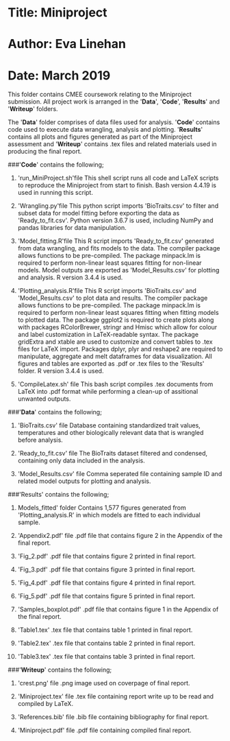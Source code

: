 # Title: Miniproject
# Author: Eva Linehan
# Date: March 2019

This folder contains CMEE coursework relating to the Miniproject submission. All project work is arranged in the '**Data**', '**Code**', '**Results**' and '**Writeup**' folders.

The '**Data**' folder comprises of data files used for analysis. '**Code**' contains code used to execute data wrangling, analysis and plotting. '**Results**' contains all plots and figures generated as part of the Miniproject assessment and '**Writeup**' contains .tex files and related materials used in producing the final report.


###'**Code**' contains the following; 

1. 'run_MiniProject.sh'file
This shell script runs all code and LaTeX scripts to reproduce the Miniproject from start to finish. Bash version 4.4.19 is used in running this script.

2. 'Wrangling.py'file
This python script imports 'BioTraits.csv' to filter and subset data for model fitting before exporting the data as 'Ready_to_fit.csv'. 
Python version 3.6.7 is used, including NumPy and pandas libraries for data manipulation. 

3. 'Model_fitting.R'file 
This R script imports 'Ready_to_fit.csv' generated from data wrangling, and fits models to the data. 
The compiler package allows functions to be pre-compiled.
The package minpack.lm is required to perform non-linear least squares fitting for non-linear models. Model outputs are exported as 'Model_Results.csv' for plotting and analysis. 
R version 3.4.4 is used.

4. 'Plotting_analysis.R'file
This R script imports 'BioTraits.csv' and 'Model_Results.csv' to plot data and results. 
The compiler package allows functions to be pre-compiled.
The package minpack.lm is required to perform non-linear least squares fitting when fitting models to plotted data.
The package ggplot2 is required to create plots along with packages RColorBrewer, stringr and Hmisc which allow for colour and label customization in LaTeX-readable syntax. 
The package gridExtra and xtable are used to customize and convert tables to .tex files for LaTeX import. 
Packages dplyr, plyr and reshape2 are required to manipulate, aggregate and melt dataframes for data visualization.
All figures and tables are exported as .pdf or .tex files to the 'Results' folder.
R version 3.4.4 is used.

5. 'CompileLatex.sh' file
This bash script compiles .tex documents from LaTeX into .pdf format while performing a clean-up of assitional unwanted outputs.

###'**Data**' contains the following;

1. 'BioTraits.csv' file
Database containing standardized trait values, temperatures and other biologically relevant data that is wrangled before analysis.

2. 'Ready_to_fit.csv' file
The BioTraits dataset filtered and condensed, containing only data included in the analysis.

3. 'Model_Results.csv' file
Comma seperated file containing sample ID and related model outputs for plotting and analysis.


###'Results' contains the following;

1. Models_fitted' folder
Contains 1,577 figures generated from 'Plotting_analysis.R' in which models are fitted to each individual sample.

2. 'Appendix2.pdf' file
.pdf file that contains figure 2 in the Appendix of the final report.

3. 'Fig_2.pdf'
.pdf file that contains figure 2 printed in final report.

4. 'Fig_3.pdf'
.pdf file that contains figure 3 printed in final report.

5. 'Fig_4.pdf'
.pdf file that contains figure 4 printed in final report.

6. 'Fig_5.pdf'
.pdf file that contains figure 5 printed in final report.

7. 'Samples_boxplot.pdf'
.pdf file that contains figure 1 in the Appendix of the final report.

8. 'Table1.tex'
.tex file that contains table 1 printed in final report.

9. 'Table2.tex'
.tex file that contains table 2 printed in final report.

10. 'Table3.tex'
.tex file that contains table 3 printed in final report.


###'**Writeup**' contains the following;

1. 'crest.png' file
.png image used on coverpage of final report.

2. 'Miniproject.tex' file
.tex file containing report write up to be read and compiled by LaTeX.

3. 'References.bib' file
.bib file containing bibliography for final report.

4. 'Miniproject.pdf' file
.pdf file containing compiled final report.
